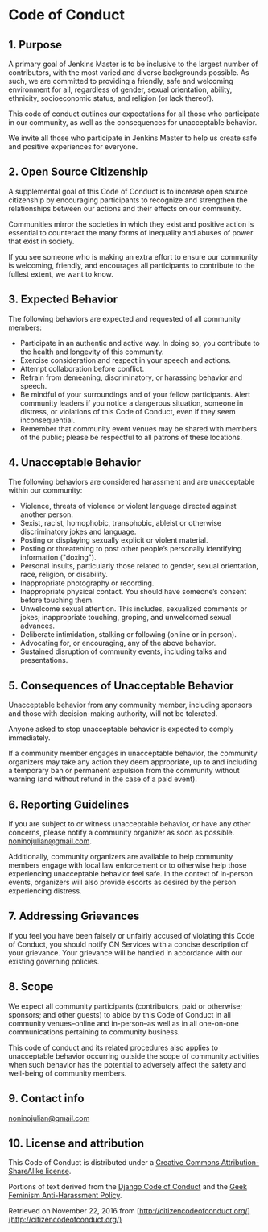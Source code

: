 # Code of Conduct

## 1. Purpose

A primary goal of Jenkins Master is to be inclusive to the largest number of contributors, with the most varied and diverse backgrounds possible. As such, we are committed to providing a friendly, safe and welcoming environment for all, regardless of gender, sexual orientation, ability, ethnicity, socioeconomic status, and religion (or lack thereof).

This code of conduct outlines our expectations for all those who participate in our community, as well as the consequences for unacceptable behavior.

We invite all those who participate in Jenkins Master to help us create safe and positive experiences for everyone.

## 2. Open Source Citizenship

A supplemental goal of this Code of Conduct is to increase open source citizenship by encouraging participants to recognize and strengthen the relationships between our actions and their effects on our community.

Communities mirror the societies in which they exist and positive action is essential to counteract the many forms of inequality and abuses of power that exist in society.

If you see someone who is making an extra effort to ensure our community is welcoming, friendly, and encourages all participants to contribute to the fullest extent, we want to know.

## 3. Expected Behavior

The following behaviors are expected and requested of all community members:

*   Participate in an authentic and active way. In doing so, you contribute to the health and longevity of this community.
*   Exercise consideration and respect in your speech and actions.
*   Attempt collaboration before conflict.
*   Refrain from demeaning, discriminatory, or harassing behavior and speech.
*   Be mindful of your surroundings and of your fellow participants. Alert community leaders if you notice a dangerous situation, someone in distress, or violations of this Code of Conduct, even if they seem inconsequential.
*   Remember that community event venues may be shared with members of the public; please be respectful to all patrons of these locations.

## 4. Unacceptable Behavior

The following behaviors are considered harassment and are unacceptable within our community:

*   Violence, threats of violence or violent language directed against another person.
*   Sexist, racist, homophobic, transphobic, ableist or otherwise discriminatory jokes and language.
*   Posting or displaying sexually explicit or violent material.
*   Posting or threatening to post other people’s personally identifying information ("doxing").
*   Personal insults, particularly those related to gender, sexual orientation, race, religion, or disability.
*   Inappropriate photography or recording.
*   Inappropriate physical contact. You should have someone’s consent before touching them.
*   Unwelcome sexual attention. This includes, sexualized comments or jokes; inappropriate touching, groping, and unwelcomed sexual advances.
*   Deliberate intimidation, stalking or following (online or in person).
*   Advocating for, or encouraging, any of the above behavior.
*   Sustained disruption of community events, including talks and presentations.

## 5. Consequences of Unacceptable Behavior

Unacceptable behavior from any community member, including sponsors and those with decision-making authority, will not be tolerated.

Anyone asked to stop unacceptable behavior is expected to comply immediately.

If a community member engages in unacceptable behavior, the community organizers may take any action they deem appropriate, up to and including a temporary ban or permanent expulsion from the community without warning (and without refund in the case of a paid event).

## 6. Reporting Guidelines

If you are subject to or witness unacceptable behavior, or have any other concerns, please notify a community organizer as soon as possible. noninojulian@gmail.com.



Additionally, community organizers are available to help community members engage with local law enforcement or to otherwise help those experiencing unacceptable behavior feel safe. In the context of in-person events, organizers will also provide escorts as desired by the person experiencing distress.

## 7. Addressing Grievances

If you feel you have been falsely or unfairly accused of violating this Code of Conduct, you should notify CN Services with a concise description of your grievance. Your grievance will be handled in accordance with our existing governing policies.



## 8. Scope

We expect all community participants (contributors, paid or otherwise; sponsors; and other guests) to abide by this Code of Conduct in all community venues–online and in-person–as well as in all one-on-one communications pertaining to community business.

This code of conduct and its related procedures also applies to unacceptable behavior occurring outside the scope of community activities when such behavior has the potential to adversely affect the safety and well-being of community members.

## 9. Contact info

noninojulian@gmail.com

## 10. License and attribution

This Code of Conduct is distributed under a [Creative Commons Attribution-ShareAlike license](http://creativecommons.org/licenses/by-sa/3.0/).

Portions of text derived from the [Django Code of Conduct](https://www.djangoproject.com/conduct/) and the [Geek Feminism Anti-Harassment Policy](http://geekfeminism.wikia.com/wiki/Conference_anti-harassment/Policy).

Retrieved on November 22, 2016 from [http://citizencodeofconduct.org/](http://citizencodeofconduct.org/)
